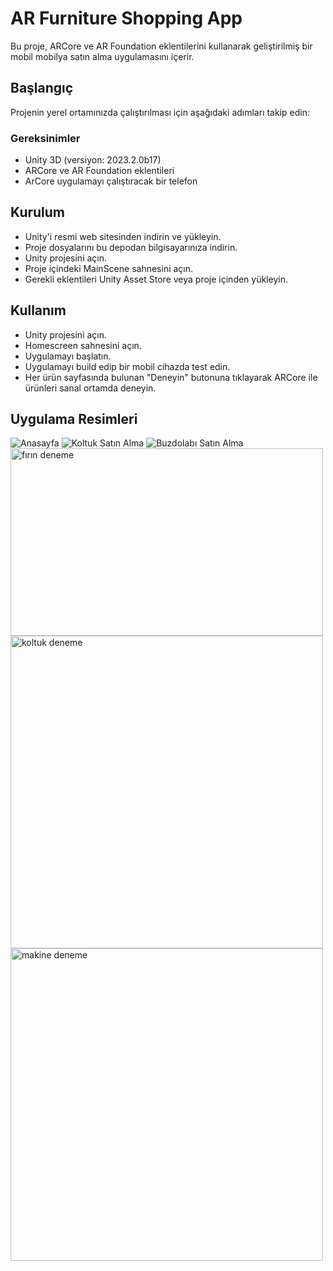 
# AR Furniture Shopping App

Bu proje, ARCore ve AR Foundation eklentilerini kullanarak geliştirilmiş bir mobil mobilya satın alma uygulamasını içerir.

## Başlangıç

Projenin yerel ortamınızda çalıştırılması için aşağıdaki adımları takip edin:

### Gereksinimler

- Unity 3D (versiyon: 2023.2.0b17)
- ARCore ve AR Foundation eklentileri
- ArCore uygulamayı çalıştıracak bir telefon

## Kurulum
- Unity'i resmi web sitesinden indirin ve yükleyin.
- Proje dosyalarını bu depodan bilgisayarınıza indirin.
- Unity projesini açın.
- Proje içindeki MainScene sahnesini açın.
- Gerekli eklentileri Unity Asset Store veya proje içinden yükleyin.

## Kullanım
- Unity projesini açın.
- Homescreen sahnesini açın.
- Uygulamayı başlatın.
- Uygulamayı build edip bir mobil cihazda test edin.
- Her ürün sayfasında bulunan "Deneyin" butonuna tıklayarak ARCore ile ürünleri sanal ortamda deneyin.

## Uygulama Resimleri
![Anasayfa](https://github.com/mahmutsatici/ArProject/blob/main/Ar%20Project2/images/anasayfa.png)
![Koltuk Satın Alma](https://github.com/mahmutsatici/ArProject/blob/main/Ar%20Project2/images/koltuk.png)
![Buzdolabı Satın Alma](https://github.com/mahmutsatici/ArProject/blob/main/Ar%20Project2/images/buzdolabı.png)
<img src="https://github.com/mahmutsatici/ArProject/blob/main/Ar%20Project2/images/fırındeneme2.jpg" alt="fırın deneme" width="500" height="300" />
<img src="https://github.com/mahmutsatici/ArPject/blob/main/Ar%20Project2/images/koltukdeneme.jpg" alt="koltuk deneme" width="500" />
<img src="https://github.com/mahmutsatici/ArProject/blob/main/Ar%20Project2/images/makinedeneme2.jpg" alt="makine deneme" width="500" />
